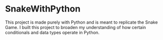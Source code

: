 # SnakeWithPython
This project is made purely with Python and is meant to replicate the Snake Game. I built this project to broaden my understanding of how certain conditionals and data types operate in Python.
